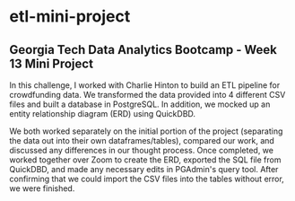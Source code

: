 # etl-mini-project
## Georgia Tech Data Analytics Bootcamp - Week 13 Mini Project
In this challenge, I worked with Charlie Hinton to build an ETL pipeline for crowdfunding data. We transformed the data provided into 4 different CSV files and built a database in PostgreSQL. In addition, we mocked up an entity relationship diagram (ERD) using QuickDBD.

We both worked separately on the initial portion of the project (separating the data out into their own dataframes/tables), compared our work, and discussed any differences in our thought process. Once completed, we worked together over Zoom to create the ERD, exported the SQL file from QuickDBD, and made any necessary edits in PGAdmin's query tool. After confirming that we could import the CSV files into the tables without error, we were finished.
